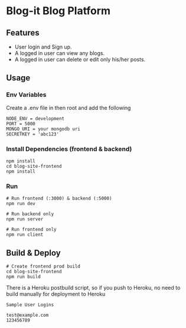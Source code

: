 # Blog-it Blog Platform

## Features

- User login and Sign up.
- A logged in user can view any blogs.
- A logged in user can delete or edit only his/her posts.



## Usage

### Env Variables

Create a .env file in then root and add the following

```
NODE_ENV = development
PORT = 5000
MONGO_URI = your mongodb uri
SECRETKEY = 'abc123'
```

### Install Dependencies (frontend & backend)

```
npm install
cd blog-site-frontend
npm install
```

### Run

```
# Run frontend (:3000) & backend (:5000)
npm run dev

# Run backend only
npm run server

# Run frontend only
npm run client
```

## Build & Deploy

```
# Create frontend prod build
cd blog-site-frontend
npm run build
```

There is a Heroku postbuild script, so if you push to Heroku, no need to build manually for deployment to Heroku



```
Sample User Logins

test@example.com
123456789

```

